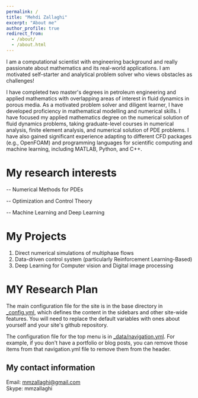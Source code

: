 ```yaml
---
permalink: /
title: "Mehdi Zallaghi"
excerpt: "About me"
author_profile: true
redirect_from: 
  - /about/
  - /about.html
---
```





I am a computational scientist with engineering background and really passionate about mathematics and its real-world applications. I am motivated self-starter and analytical problem solver who views obstacles as challenges!

I have completed two master's degrees in petroleum engineering and applied mathematics with overlapping areas of interest in fluid dynamics in porous media.
As a motivated problem solver and diligent learner, I have developed proficiency in mathematical modelling and numerical skills. I have focused my applied mathematics degree on the numerical solution of fluid dynamics problems, taking graduate-level courses in numerical analysis, finite element analysis, and numerical solution of PDE problems. I have also gained significant experience adapting to different CFD packages (e.g., OpenFOAM) and programming languages for scientific computing and machine learning, including MATLAB, Python, and C++.




My research interests
======
-- Numerical Methods for PDEs

-- Optimization and Control Theory 

-- Machine Learning and Deep Learning


My Projects
======
1. Direct numerical simulations of multiphase flows
2. Data-driven control system (particularly Reinforcement Learning-Based) 
3. Deep Learning for Computer vision and Digital image processing 


MY Research Plan
======
The main configuration file for the site is in the base directory in [_config.yml](https://github.com/academicpages/academicpages.github.io/blob/master/_config.yml), which defines the content in the sidebars and other site-wide features. You will need to replace the default variables with ones about yourself and your site's github repository.


The configuration file for the top menu is in [_data/navigation.yml](https://github.com/academicpages/academicpages.github.io/blob/master/_data/navigation.yml). For example, if you don't have a portfolio or blog posts, you can remove those items from that navigation.yml file to remove them from the header. 



My contact information
--
Email: mmzallaghi@gmail.com <br>
Skype: mmzallaghi           <br>


